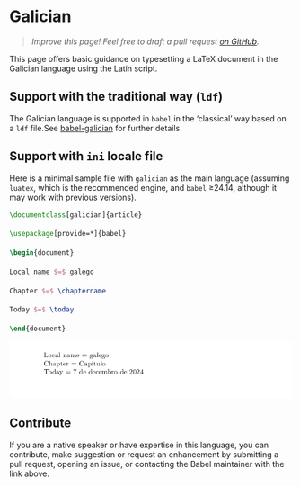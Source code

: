 # Galician

<blockquote>
  <p><em>Improve this page! Feel free to draft a pull request <a href="https://github.com/latex3/babel/tree/docs/docs">on GitHub</a>.</em></p>
</blockquote>

This page offers basic guidance on typesetting a LaTeX document in the
Galician language using the Latin script.

## Support with the traditional way (`ldf`)

The Galician language is supported in `babel` in the ‘classical’ way
based on a `ldf` file.See [babel-galician](https://ctan.org/pkg/babel-galician) for further details.

## Support with `ini` locale file

Here is a minimal sample file with `galician` as the main language
(assuming `luatex`, which is the recommended engine, and `babel` ≥24.14,
although it may work with previous versions).

```tex
\documentclass[galician]{article}

\usepackage[provide=*]{babel}

\begin{document}

Local name $=$ galego

Chapter $=$ \chaptername

Today $=$ \today

\end{document}
```

![](../media/locale-galician.png)

## Contribute

If you are a native speaker or have expertise in this language, you can
contribute, make suggestion or request an enhancement by submitting a
pull request, opening an issue, or contacting the Babel maintainer with
the link above.